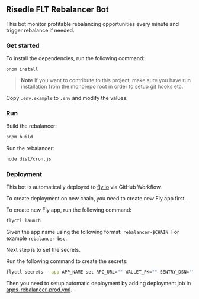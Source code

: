 ## Risedle FLT Rebalancer Bot

This bot monitor profitable rebalancing opportunities every minute and trigger
rebalance if needed.

### Get started

To install the dependencies, run the following command:

```shell
pnpm install
```

> **Note** If you want to contribute to this project, make sure you have run
> installation from the monorepo root in order to setup git hooks etc.

Copy `.env.example` to `.env` and modify the values.

### Run

Build the rebalancer:

```sh
pnpm build
```

Run the rebalancer:

```sh
node dist/cron.js
```

### Deployment

This bot is automatically deployed to
[fly.io](https://fly.io/docs/introduction/) via GitHub Workflow.

To create deployment on new chain, you need to create new Fly app first.

To create new Fly app, run the following command:

```sh
flyctl launch
```

Given the app name using the following format: `rebalancer-$CHAIN`. For example
`rebalancer-bsc`.

Next step is to set the secrets.

Run the following command to create the secrets:

```sh
flyctl secrets --app APP_NAME set RPC_URL="" WALLET_PK="" SENTRY_DSN="" FLTS="" MIN_PROFITS=""
```

Then you need to setup automatic deployment by adding deployment job in
[apps-rebalancer-prod.yml](../../.github/workflows/apps-rebalancer-prod.yml).
